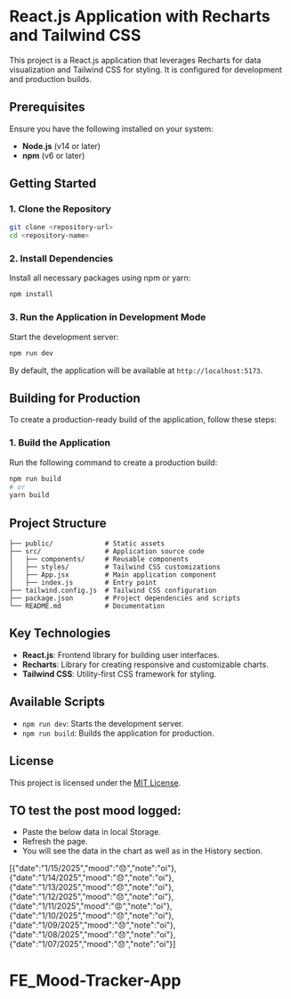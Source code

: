 # React.js Application with Recharts and Tailwind CSS

This project is a React.js application that leverages Recharts for data visualization and Tailwind CSS for styling. It is configured for development and production builds.

## Prerequisites

Ensure you have the following installed on your system:
- **Node.js** (v14 or later)
- **npm** (v6 or later)

## Getting Started

### 1. Clone the Repository

```bash
git clone <repository-url>
cd <repository-name>
```

### 2. Install Dependencies

Install all necessary packages using npm or yarn:

```bash
npm install
```

### 3. Run the Application in Development Mode

Start the development server:

```bash
npm run dev
```

By default, the application will be available at `http://localhost:5173`.

## Building for Production

To create a production-ready build of the application, follow these steps:

### 1. Build the Application

Run the following command to create a production build:

```bash
npm run build
# or
yarn build
```


## Project Structure

```plaintext
├── public/             # Static assets
├── src/                # Application source code
│   ├── components/     # Reusable components
│   ├── styles/         # Tailwind CSS customizations
│   ├── App.jsx         # Main application component
│   ├── index.js        # Entry point
├── tailwind.config.js  # Tailwind CSS configuration
├── package.json        # Project dependencies and scripts
└── README.md           # Documentation
```

## Key Technologies

- **React.js**: Frontend library for building user interfaces.
- **Recharts**: Library for creating responsive and customizable charts.
- **Tailwind CSS**: Utility-first CSS framework for styling.

## Available Scripts

- `npm run dev`: Starts the development server.
- `npm run build`: Builds the application for production.

## License

This project is licensed under the [MIT License](LICENSE).

## TO test the post mood logged: 
- Paste the below data in local Storage.
- Refresh the page.
- You will see the data in the chart as well as in the History section.

[{"date":"1/15/2025","mood":"😞","note":"oi"},{"date":"1/14/2025","mood":"😞","note":"oi"},{"date":"1/13/2025","mood":"😞","note":"oi"},{"date":"1/12/2025","mood":"😞","note":"oi"}, {"date":"1/11/2025","mood":"😡","note":"oi"}, {"date":"1/10/2025","mood":"😞","note":"oi"}, {"date":"1/09/2025","mood":"😞","note":"oi"}, {"date":"1/08/2025","mood":"😞","note":"oi"}, {"date":"1/07/2025","mood":"😞","note":"oi"}]
# FE_Mood-Tracker-App

